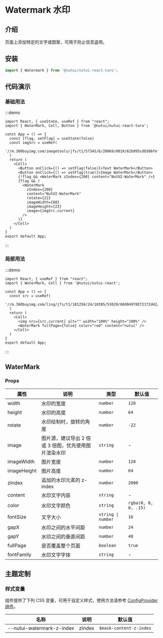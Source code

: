 # Watermark 水印

## 介绍

页面上添加特定的文字或图案，可用于防止信息盗用。

## 安装

```ts
import { Watermark } from '@nutui/nutui-react-taro';
```

## 代码演示

### 基础用法

:::demo

```tsx
import React, { useState, useRef } from "react";
import { WaterMark, Cell, Button } from '@nutui/nutui-react-taro';

const App = () => {
  const [flag, setFlag] = useState(false)
  const imgSrc = useRef(
    '//m.360buyimg.com/imagetools/jfs/t1/57345/6/20069/8019/62b995cdEd96fef03/51d3302dfeccd1d2.png'
  )
  return (
    <Cell>
      <Button onClick={() => setFlag(false)}>Text WaterMark</Button>
      <Button onClick={() => setFlag(true)}>Image WaterMark</Button>
      {!flag && <WaterMark zIndex={200} content="NutUI-WaterMark" />}
      {flag && (
        <WaterMark
          zIndex={200}
          content="NutUI-WaterMark"
          rotate={22}
          imageWidth={60}
          imageHeight={23}
          image={imgSrc.current}
        />
      )}
    </Cell>
  )
}
export default App;
```

:::

### 局部用法

:::demo

```tsx
import React, { useRef } from "react";
import { WaterMark, Cell } from '@nutui/nutui-react';

const App = () => {
  const src = useRef(
    '//m.360buyimg.com/ling/jfs/t1/181258/24/10385/53029/60d04978Ef21f2d42/92baeb21f907cd24.jpg'
  )
  return (
    <Cell>
      <img src={src.current} alt="" width="100%" height="100%" />
      <WaterMark fullPage={false} color="red" content="nutui" />
    </Cell>
  )
}
export default App;
```

:::

## WaterMark

### Props

| 属性 | 说明 | 类型 | 默认值 |
| --- | --- | --- | --- |
| width | 水印的宽度 | `number` | `120` |
| height | 水印的高度 | `number` | `64` |
| rotate | 水印绘制时，旋转的角度 | `number` | `-22` |
| image | 图片源，建议导出 2 倍或 3 倍图，优先使用图片渲染水印 | `string` | - |
| imageWidth | 图片宽度 | `number` | `120` |
| imageHeight | 图片高度 | `number` | `64` |
| zIndex | 追加的水印元素的 z-index | `number` | `2000` |
| content | 水印文字内容 | `string` | - |
| color | 水印文字颜色 | `string` | `rgba(0, 0, 0, .15)` |
| fontSize | 文字大小 | `string \| number` | `16` |
| gapX | 水印之间的水平间距 | `number` | `24` |
| gapY | 水印之间的垂直间距 | `number` | `48` |
| fullPage | 是否覆盖整个页面 | `boolean` | `true` |
| fontFamily | 水印文字字体 | `string` | - |

## 主题定制

### 样式变量

组件提供了下列 CSS 变量，可用于自定义样式，使用方法请参考 [ConfigProvider 组件](#/zh-CN/component/configprovider)。

| 名称 | 说明 | 默认值 |
| --- | --- | --- |
| \--nutui-watermark-z-index | zIndex | `$mask-content-z-index` |
